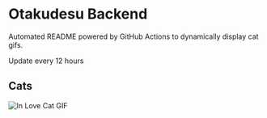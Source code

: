 # Otakudesu Backend

Automated README powered by GitHub Actions to dynamically display cat gifs.

 Update every 12 hours

## Cats

![In Love Cat GIF](https://media4.giphy.com/media/MDJ9IbxxvDUQM/200.gif?cid=9acd02da6j7xtqs5ercw2tsr4shyueosc25q9asm55vmu0de&ep=v1_gifs_search&rid=200.gif&ct=g)
